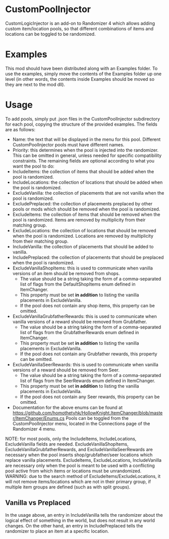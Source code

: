 # CustomPoolInjector

CustomLogicInjector is an add-on to Randomizer 4 which allows adding custom item/location pools, so that different combinations of items and locations can be toggled to be randomized.

# Examples

This mod should have been distributed along with an Examples folder. To use the examples, simply move the contents of the Examples folder up one level (in other words, the contents inside Examples should be moved so they are next to the mod dll).

# Usage

To add pools, simply put .json files in the CustomPoolInjector subdirectory for each pool, copying the structure of the provided examples.
The fields are as follows:
- Name: the text that will be displayed in the menu for this pool. Different CustomPoolInjector pools must have different names.
- Priority: this determines when the pool is injected into the randomizer. This can be omitted in general, unless needed for specific compatibility constraints.
The remaining fields are optional according to what you want the pool to do:
- IncludeItems: the collection of items that should be added when the pool is randomized.
- IncludeLocations: the collection of locations that should be added when the pool is randomized.
- ExcludeVanilla: the collection of placements that are not vanilla when the pool is randomized.
- ExcludePreplaced: the collection of placements preplaced by other pools or mods which should be removed when the pool is randomized.
- ExcludeItems: the collection of items that should be removed when the pool is randomized. Items are removed by multiplicity from their matching group.
- ExcludeLocations: the collection of locations that should be removed when the pool is randomized. Locations are removed by multiplicity from their matching group.
- IncludeVanilla: the collection of placements that should be added to vanilla.
- IncludePreplaced: the collection of placements that should be preplaced when the pool is randomized.
- ExcludeVanillaShopItems: this is used to communicate when vanilla versions of an item should be removed from shops.
  - The value should be a string taking the form of a comma-separated list of flags from the DefaultShopItems enum defined in ItemChanger.
  - This property must be set **in addition** to listing the vanilla placements in ExcludeVanilla.
  - If the pool does not contain any shop items, this property can be omitted.
- ExcludeVanillaGrubfatherRewards: this is used to communicate when vanilla versions of a reward should be removed from Grubfather.
  - The value should be a string taking the form of a comma-separated list of flags from the GrubfatherRewards enum defined in ItemChanger.
  - This property must be set **in addition** to listing the vanilla placements in ExcludeVanilla.
  - If the pool does not contain any Grubfather rewards, this property can be omitted.
- ExcludeVanillaSeerRewards: this is used to communicate when vanilla versions of a reward should be removed from Seer.
  - The value should be a string taking the form of a comma-separated list of flags from the SeerRewards enum defined in ItemChanger.
  - This property must be set **in addition** to listing the vanilla placements in ExcludeVanilla.
  - If the pool does not contain any Seer rewards, this property can be omitted.
- Documentation for the above enums can be found at https://github.com/homothetyhk/HollowKnight.ItemChanger/blob/master/ItemChanger/Enums.cs
Pools can be toggled from the CustomPoolInjector menu, located in the Connections page of the Randomizer 4 menu.

NOTE: for most pools, only the IncludeItems, IncludeLocations, ExcludeVanilla fields are needed. ExcludeVanillaShopItems, ExcludeVanillaGrubfatherRewards, and ExcludeVanillaSeerRewards are necessary when the pool inserts shop/grubfather/seer locations which replace vanilla placements. ExcludeItems, ExcludeLocations, IncludeVanilla are necessary only when the pool is meant to be used with a conflicting pool active from which items or locations must be unrandomized.
WARNING: due to the search method of ExcludeItems/ExcludeLocations, it will not remove items/locations which are not in their primary group, if multiple item groups are defined (such as with split groups).

## Vanilla vs Preplaced
In the usage above, an entry in IncludeVanilla tells the randomizer about the logical effect of something in the world, but does not result in any world changes. On the other hand, an entry in IncludePreplaced tells the randomizer to place an item at a specific location.